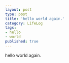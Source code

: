```yaml
---
layout: post
type: post
title: 'hello world again.'
category: LifeLog
tags: 
- hello
- world
published: true
---
```


hello world again.